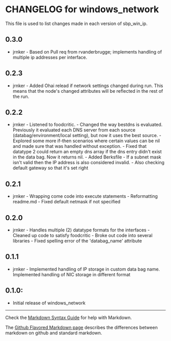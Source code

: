 # CHANGELOG for windows_network

This file is used to list changes made in each version of sbp_win_ip.

0.3.0
-----
- jrnker - Based on Pull req from rvanderbrugge; implements handling of multiple ip addresses per interface.

0.2.3
-----
- jrnker - Added Ohai relead if network settings changed during run. This means that the node's changed attributes will be reflected in the rest of the run. 

0.2.2
-----
- jrnker - Listened to foodcritic.
		 - Changed the way bestdns is evaluated. Previously it evaluated each DNS server from each source (databag/environment/local setting), but now it uses the best source.
		 - Explored some more if-then scenarios where certain values can be nil and made sure that was handled without exception.
		 - Fixed that datatype 2 could return an empty dns array if the dns entry didn't exist in the data bag. Now it returns nil.
		 - Added Berksfile
		 - If a subnet mask isn't valid then the IP address is also considered invalid.
		 - Also checking default gateway so that it's set right


0.2.1
-----
- jrnker - Wrapping come code into execute statements
		 - Reformatting readme.md 
		 - Fixed default netmask if not specified

0.2.0
-----
- jrnker - Handles multiple (2) datatype formats for the interfaces
		 - Cleaned up code to satisfy foodcritic
		 - Broke out code into several libraries
		 - Fixed spelling error of the 'databag_name' attribute

0.1.1
-----
- jrnker - Implemented handling of IP storage in custom data bag name. 
		   Implemented handling of NIC storage in different format

## 0.1.0:

* Initial release of windows_network

- - -
Check the [Markdown Syntax Guide](http://daringfireball.net/projects/markdown/syntax) for help with Markdown.

The [Github Flavored Markdown page](http://github.github.com/github-flavored-markdown/) describes the differences between markdown on github and standard markdown.

